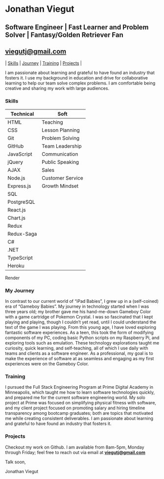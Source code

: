 # Jonathan Viegut
## Software Engineer | Fast Learner and Problem Solver | Fantasy/Golden Retriever Fan
## viegutj@gmail.com
| [Skills](#SKILLS) |
[Journey](#JOURNEY) |
[Training](#TRAINING) |
[Projects](#PROJECTS) |  

  I am passionate about learning and grateful to have found an industry that fosters it. I use my background in education and drive for collaborative learning to help our team solve complex problems. I am comfortable being creative and sharing my work with large audiences. 


### Skills<a name="SKILLS"></a>
Technical     | Soft
------------- | -------------
HTML          | Teaching
CSS           | Lesson Planning
Git           | Problem Solving
GitHub        | Team Leadership
JavaScript    | Communication
jQuery        | Public Speaking
AJAX          | Sales
Node.js       | Customer Service
Express.js    | Growth Mindset
SQL           |
PostgreSQL    |
React.js      |
Chart.js      |
Redux         |
Redux-Saga    |
C#            |
.NET          |
TypeScript    |
Heroku        |
Render  

### My Journey<a name="JOURNEY"></a>
  In contrast to our current world of “iPad Babies”, I grew up in a (self-coined) era of “Gameboy Babies”. My journey in technology started when I was three years old; my brother gave me his hand-me-down Gameboy Color with a game cartridge of Pokemon Crystal. I was so fascinated that I kept playing and playing, though I couldn’t yet read, until I could understand the text of the game I was playing. From this young age, I have loved exploring fantastic software experiences. As a teen, this took the form of modifying components of my PC, coding basic Python scripts on my Raspberry Pi, and exploring tools such as emulation. These technology explorations taught me curiosity, quick learning, and self-teaching, all of which I use daily with teams and clients as a software engineer. As a professional, my goal is to make the experience of software at as seamless and engaging as my first experiences were on the Gameboy Color.

### Training<a name="TRAINING"></a>
  I pursued the Full Stack Engineering Program at Prime Digital Academy in Minneapolis, which taught me how to learn software technologies quickly, and prepared me for the current software engineering world.  My solo project at Prime was focused on simplifying physical fitness with software, and my client project focused on promoting salary and hiring timeline transparency among bootcamp graduates; both are topics that motivated me while creating consistent deliverables. I am passionate about learning and grateful to have found an industry that fosters it.

### Projects<a name="PROJECTS"></a>
Checkout my work on Github. I am available from 8am-5pm, Monday through Friday; feel free to reach out via email at **viegutj@gmail.com**

Talk soon,

Jonathan Viegut
